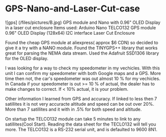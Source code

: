 # GPS-Nano-and-Laser-Cut-case
![gps] (/files/pictures/B.jpg)
GPS module and Nano with 0.96" OLED Display in a laser cut enclosure
Items used:
Arduino Nano
TELCO132 GPS module
0.96" OLED Display (128x64) I2C interface
Laser Cut Enclosure

Found the cheap GPS module at aliexpress( approx $6 CDN) so decided to give it a try with a NANO module.
Found the TINYGPS++ library that works great for parsing the NEMA data stream.
Used the Adafruit SSD1306 library for the OLED display.

I was looking for a way to check my speedometer in my vechicles. With this unit I can confirm my speedometer with both Google maps and a GPS. More time then not, the car's speedometer was out almost 10 % for my vechicles. In Canada if your speedometer is out >= 10 % of actual, the dealer has to make changes to correct. If < 10% actual, it is your problem.

Other information I learned from GPS and accuracy. If linked to less then 7 satillites it is not very accuracte altitude and speed can be out over 20%. More than 7 satillites and it with in .5% for both speed and altitude.

On startup the TELCO132 module can take 5 minutes to link to any satillites(Cool Start). Reading the data sheet for the TECLO132 will tell you more.
The TELCO132 is a RS-232 serial unit, and is defaulted to 9600 8N1.

